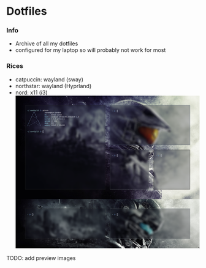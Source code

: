 # Dotfiles

### Info
- Archive of all my dotfiles
- configured for my laptop so will probably not work for most

### Rices

- catpuccin: wayland (sway)
- northstar: wayland (Hyprland)
- nord: x11 (i3)
![Nord Example Picture](./assets/Nord_Rice.png)

TODO: add preview images